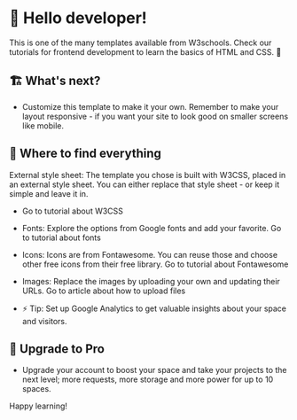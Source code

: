 # 👋 Hello developer!
This is one of the many templates available from W3schools. Check our tutorials for frontend development to learn the basics of HTML and CSS. 🦄

## 🏗 What's next?
- Customize this template to make it your own. Remember to make your layout responsive - if you want your site to look good on smaller screens like mobile.

## 🎨 Where to find everything
External style sheet: The template you chose is built with W3CSS, placed in an external style sheet. You can either replace that style sheet - or keep it simple and leave it in.
- Go to tutorial about W3CSS

- Fonts: Explore the options from Google fonts and add your favorite.
Go to tutorial about fonts

- Icons: Icons are from Fontawesome. You can reuse those and choose other free icons from their free library.
Go to tutorial about Fontawesome

- Images: Replace the images by uploading your own and updating their URLs.
Go to article about how to upload files

- ⚡️ Tip: Set up Google Analytics to get valuable insights about your space and visitors.



## 🚀 Upgrade to Pro
- Upgrade your account to boost your space and take your projects to the next level; more requests, more storage and more power for up to 10 spaces.

Happy learning!